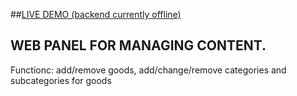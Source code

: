 ##[LIVE DEMO (backend currently offline)](https://skochk.github.io/React-Redux-Catalogue-CMS)
## WEB PANEL FOR MANAGING CONTENT. 
Functionc: add/remove goods, add/change/remove categories and subcategories for goods
